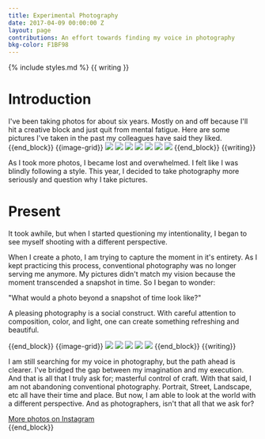 ```yaml
---
title: Experimental Photography
date: 2017-04-09 00:00:00 Z
layout: page
contributions: An effort towards finding my voice in photography
bkg-color: F1BF98
---
```


{% include styles.md %}
{{ writing }}

# Introduction

I've been taking photos for about six years. Mostly on and off because I'll hit a creative block and just quit from mental fatigue.
Here are some pictures I've taken in the past my colleagues have said they liked.
{{end_block}}
{{image-grid}}
<img src="/assets/photos/clean1.jpg" class="self-start w-third"/>
<img src="/assets/photos/clean4.jpg" class="self-start w-third"/>
<img src="/assets/photos/clean7.jpg" class="self-start w-third"/>
<img src="/assets/photos/clean5.jpg" class="self-start w-100"/>
<img src="/assets/photos/clean8.jpg" class="self-start w-100"/>
<img src="/assets/photos/clean2.jpg" class="self-start w-50"/>
<img src="/assets/photos/clean3.jpg" class="self-start w-50"/>
{{end_block}}
{{writing}}

As I took more photos, I became lost and overwhelmed. I felt like I was blindly following a style. This year, I decided to take photography more seriously and question why I take pictures.

# Present
It took awhile, but when I started questioning my intentionality, I began to see myself shooting with a different perspective.

When I create a photo, I am trying to capture the moment in it's entirety. As I kept practicing this process, conventional photography was no longer serving me anymore. My pictures didn't match my vision because the moment transcended a snapshot in time. So I began to wonder:

<p class="mono f4 mb4 mt0">"What would a photo beyond a snapshot of time look like?"</p>

A pleasing photography is a social construct. With careful attention to composition, color, and light, one can create something refreshing and beautiful.

{{end_block}}
{{image-grid}}
<img src="/assets/photos/new5.jpg" class="self-start w-50"/>
<img src="/assets/photos/new2.jpg" class="self-start w-50"/>
<img src="/assets/photos/new1.jpg" class="self-start w-100"/>
<img src="/assets/photos/new3.jpg" class="self-start w-50"/>
<img src="/assets/photos/new4.jpg" class="self-start w-50"/>
{{end_block}}
{{writing}}

I am still searching for my voice in photography, but the path ahead is clearer. I've bridged the gap between my imagination and my execution. And that is all that I truly ask for; masterful control of craft. With that said, I am not abandoning conventional photography. Portrait, Street, Landscape, etc all have their time and place.  But now, I am able to look at the world with a different perspective. And as photographers, isn't that all that we ask for?
<div class="tc">
<a href="{{site.instagram}}" alt="More photos on Instagram" class="mono f4 line">More photos on Instagram</a>
</div>
{{end_block}}
